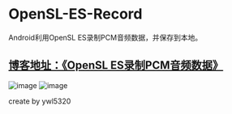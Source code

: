 # OpenSL-ES-Record
Android利用OpenSL ES录制PCM音频数据，并保存到本地。

## [博客地址：《OpenSL ES录制PCM音频数据》](https://blog.csdn.net/ywl5320/article/details/79859821)

![image](https://github.com/wanliyang1990/OpenSL-ES-Record/blob/master/img/record2.gif)
![image](https://github.com/wanliyang1990/OpenSL-ES-Record/blob/master/img/record.gif)

create by ywl5320
